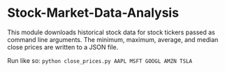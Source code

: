 # Stock-Market-Data-Analysis

This module downloads historical stock data for stock tickers passed as command line arguments. The minimum, maximum, average, and median close prices are written to a JSON file.

Run like so: `python close_prices.py AAPL MSFT GOOGL AMZN TSLA`
